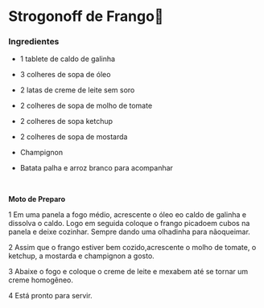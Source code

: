 # Strogonoff de Frango🐔

### Ingredientes

- 1 tablete de caldo de galinha

- 3 colheres de sopa de óleo

- 2 latas de creme de leite sem soro

- 2 colheres de sopa de molho de tomate

- 2 colheres de sopa ketchup

- 2 colheres de sopa de mostarda

- Champignon

- Batata palha e arroz branco para acompanhar

  ​





 

**Moto de Preparo**

1        Em uma panela a fogo médio, acrescente o óleo eo caldo de galinha e dissolva o caldo. Logo em seguida coloque o frango picadoem cubos na panela e deixe cozinhar. Sempre dando uma olhadinha para nãoqueimar.

2        Assim que o frango estiver bem cozido,acrescente o molho de tomate, o ketchup, a mostarda e champignon a gosto.

3        Abaixe o fogo e coloque o creme de leite e mexabem até se tornar um creme homogêneo.

4        Está pronto para servir.

